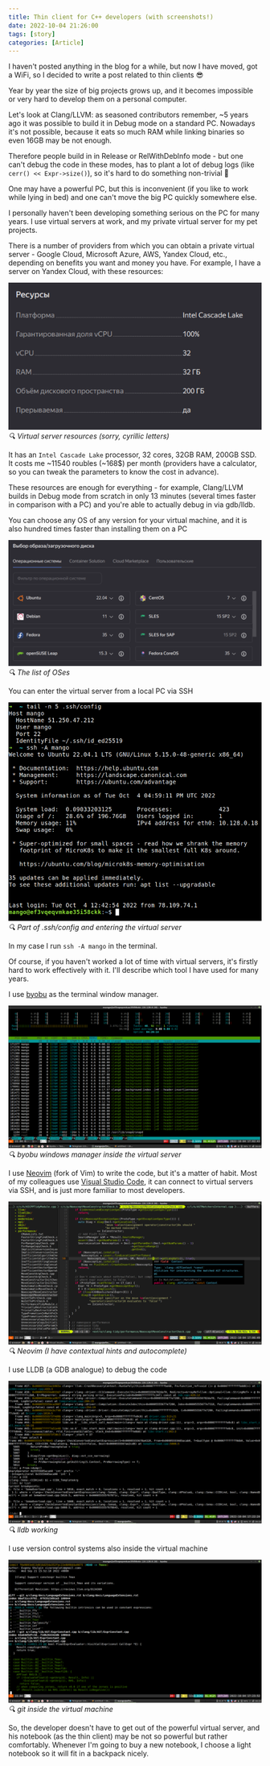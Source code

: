 ```yaml
---
title: Thin client for C++ developers (with screenshots!)
date: 2022-10-04 21:26:00
tags: [story]
categories: [Article]
---
```


I haven't posted anything in the blog for a while, but now I have moved, got a WiFi, so I decided to write a post related to thin clients 😎

Year by year the size of big projects grows up, and it becomes impossible or very hard to develop them on a personal computer.

Let's look at Clang/LLVM: as seasoned contributors remember, ~5 years ago it was possible to build it in Debug mode on a standard PC. Nowadays it's not possible, because it eats so much RAM while linking binaries so even 16GB may be not enough.

Therefore people build in in Release or RelWithDebInfo mode - but one can't debug the code in these modes, has to plant a lot of debug logs (like `cerr() << Expr->size()`), so it's hard to do something non-trivial 🤷

One may have a powerful PC, but this is inconvenient (if you like to work while lying in bed) and one can't move the big PC quickly somewhere else.

I personally haven't been developing something serious on the PC for many years. I use virtual servers at work, and my private virtual server for my pet projects.

There is a number of providers from which you can obtain a private virtual server - Google Cloud, Microsoft Azure, AWS, Yandex Cloud, etc., depending on benefits you want and money you have. For example, I have a server on Yandex Cloud, with these resources:

![](/assets/img/posts/2022-10-04/resources.png)
*🔍 Virtual server resources (sorry, cyrillic letters)*

It has an `Intel Cascade Lake` processor, 32 cores, 32GB RAM, 200GB SSD. It costs me ~11540 roubles (~168$) per month (providers have a calculator, so you can tweak the parameters to know the cost in advance).

These resources are enough for everything - for example, Clang/LLVM builds in Debug mode from scratch in only 13 minutes (several times faster in comparison with a PC) and you're able to actually debug in via gdb/lldb.

You can choose any OS of any version for your virtual machine, and it is also hundred times faster than installing them on a PC

![](/assets/img/posts/2022-10-04/list.png)
*🔍 The list of OSes*

You can enter the virtual server from a local PC via SSH

![](/assets/img/posts/2022-10-04/ssh.png)
*🔍 Part of .ssh/config and entering the virtual server*

In my case I run `ssh -A mango` in the terminal.

Of course, if you haven't worked a lot of time with virtual servers, it's firstly hard to work effectively with it. I'll describe which tool I have used for many years.

I use [byobu](https://www.byobu.org/) as the terminal window manager.

![](/assets/img/posts/2022-10-04/byobu.png)
*🔍 byobu windows manager inside the virtual server*

I use [Neovim](https://neovim.io/) (fork of Vim) to write the code, but it's a matter of habit. Most of my colleagues use [Visual Studio Code](https://code.visualstudio.com/), it can connect to virtual servers via SSH, and is just more familiar to most developers.

![](/assets/img/posts/2022-10-04/neovim.png)
*🔍 Neovim (I have contextual hints and autocomplete)*

I use LLDB (a GDB analogue) to debug the code

![](/assets/img/posts/2022-10-04/lldb.png)
*🔍 lldb working*

I use version control systems also inside the virtual machine

![](/assets/img/posts/2022-10-04/git.png)
*🔍 git inside the virtual machine*

So, the developer doesn't have to get out of the powerful virtual server, and his notebook (as the thin client) may be not so powerful but rather comfortably. Whenever I'm going to buy a new notebook, I choose a light notebook so it will fit in a backpack nicely.
